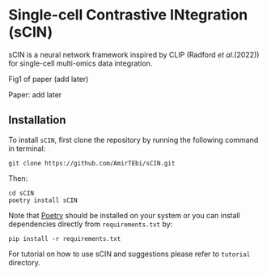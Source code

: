 # Single-cell Contrastive INtegration (sCIN)

sCIN is a neural network framework inspired by CLIP (Radford _et al_.(2022)) for single-cell multi-omics data integration.

Fig1 of paper (add later)

Paper: add later

## Installation

To install `sCIN`, first clone the repository by running the following command in terminal:
```
git clone https://github.com/AmirTEbi/sCIN.git
```
Then:
```
cd sCIN
poetry install sCIN
```
Note that [Poetry](https://python-poetry.org/docs/#installation) should be installed on your system or you can install dependencies directly from `requirements.txt` by:
```
pip install -r requirements.txt
```

For tutorial on how to use sCIN and suggestions please refer to `tutorial` directory. 